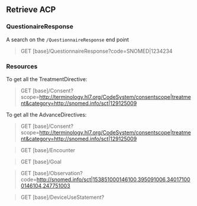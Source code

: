 ## Retrieve ACP

### QuestionaireResponse

A search on the `/QuestionnaireResponse` end point

> GET [base]/QuestionnaireResponse?code=SNOMED|1234234



### Resources

To get all the TreatmentDirective: 

> GET [base]/Consent?scope=http://terminology.hl7.org/CodeSystem/consentscope|treatment&category=http://snomed.info/sct|129125009

To get all the AdvanceDirectives:

> GET [base]/Consent?scope=http://terminology.hl7.org/CodeSystem/consentscope|treatment&category=http://snomed.info/sct|129125009

> GET [base]/Encounter

> GET [base]/Goal

> GET [base]/Observation?code=http://snomed.info/sct|153851000146100,395091006,340171000146104,247751003

> GET [base]/DeviceUseStatement?
> 